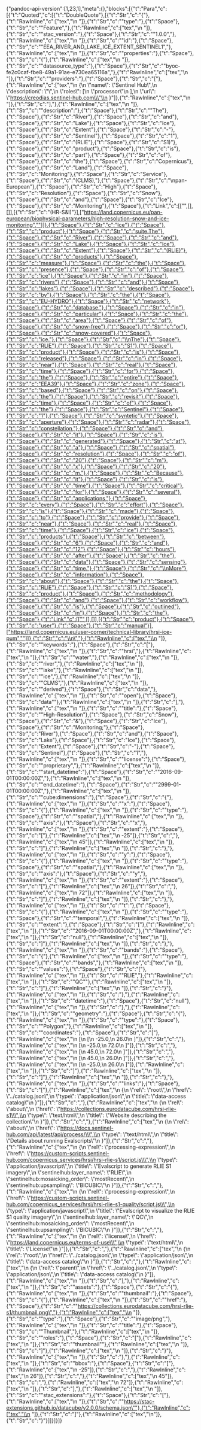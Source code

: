 {"pandoc-api-version":[1,23,1],"meta":{},"blocks":[{"t":"Para","c":[{"t":"Quoted","c":[{"t":"DoubleQuote"},[{"t":"Str","c":"{"},{"t":"RawInline","c":["tex","\\n  "]},{"t":"Str","c":"\"type\":"},{"t":"Space"},{"t":"Str","c":"\"Feature\","},{"t":"RawInline","c":["tex","\\n  "]},{"t":"Str","c":"\"stac_version\":"},{"t":"Space"},{"t":"Str","c":"\"1.0.0\","},{"t":"RawInline","c":["tex","\\n  "]},{"t":"Str","c":"\"id\":"},{"t":"Space"},{"t":"Str","c":"\"EEA_RIVER_AND_LAKE_ICE_EXTENT_SENTINEL1\","},{"t":"RawInline","c":["tex","\\n  "]},{"t":"Str","c":"\"properties\":"},{"t":"Space"},{"t":"Str","c":"{"},{"t":"RawInline","c":["tex","\\n    "]},{"t":"Str","c":"\"datasource_type\":"},{"t":"Space"},{"t":"Str","c":"\"byoc-fe2c0caf-fbe8-49a1-91ae-e730ea65116a\","},{"t":"RawInline","c":["tex","\\n    "]},{"t":"Str","c":"\"providers\":"},{"t":"Space"},{"t":"Str","c":"["},{"t":"RawInline","c":["tex","\\n      {\\n        \\\"name\\\": \\\"Sentinel Hub\\\",\\n        \\\"description\\\": \\\"\\\",\\n        \\\"roles\\\": [\\n          \\\"processor\\\"\\n        ],\\n        \\\"url\\\": \\\"https://creodias.sentinel-hub.com\\\"\\n      }"]},{"t":"RawInline","c":["tex","\\n    "]},{"t":"Str","c":"],"},{"t":"RawInline","c":["tex","\\n    "]},{"t":"Str","c":"\"description\":"},{"t":"Space"},{"t":"Str","c":"\"The"},{"t":"Space"},{"t":"Str","c":"River"},{"t":"Space"},{"t":"Str","c":"and"},{"t":"Space"},{"t":"Str","c":"Lake"},{"t":"Space"},{"t":"Str","c":"Ice"},{"t":"Space"},{"t":"Str","c":"Extent"},{"t":"Space"},{"t":"Str","c":"-"},{"t":"Space"},{"t":"Str","c":"Sentinel"},{"t":"Space"},{"t":"Str","c":"1"},{"t":"Space"},{"t":"Str","c":"(RLIE"},{"t":"Space"},{"t":"Str","c":"S1)"},{"t":"Space"},{"t":"Str","c":"product"},{"t":"Space"},{"t":"Str","c":"is"},{"t":"Space"},{"t":"Str","c":"part"},{"t":"Space"},{"t":"Str","c":"of"},{"t":"Space"},{"t":"Str","c":"the"},{"t":"Space"},{"t":"Str","c":"Copernicus"},{"t":"Space"},{"t":"Str","c":"Land"},{"t":"Space"},{"t":"Str","c":"Monitoring"},{"t":"Space"},{"t":"Str","c":"Service"},{"t":"Space"},{"t":"Str","c":"(CLMS),"},{"t":"Space"},{"t":"Str","c":"\\npan-European"},{"t":"Space"},{"t":"Str","c":"High"},{"t":"Space"},{"t":"Str","c":"Resolution"},{"t":"Space"},{"t":"Str","c":"Snow"},{"t":"Space"},{"t":"Str","c":"and"},{"t":"Space"},{"t":"Str","c":"Ice"},{"t":"Space"},{"t":"Str","c":"Monitoring"},{"t":"Space"},{"t":"Link","c":[["",[],[]],[{"t":"Str","c":"(HR-S&I)"}],["https://land.copernicus.eu/pan-european/biophysical-parameters/high-resolution-snow-and-ice-monitoring",""]]},{"t":"Space"},{"t":"Str","c":"Ice"},{"t":"Space"},{"t":"Str","c":"product"},{"t":"Space"},{"t":"Str","c":"suite.The"},{"t":"Space"},{"t":"Str","c":"River"},{"t":"Space"},{"t":"Str","c":"and"},{"t":"Space"},{"t":"Str","c":"Lake"},{"t":"Space"},{"t":"Str","c":"Ice"},{"t":"Space"},{"t":"Str","c":"Extent"},{"t":"Space"},{"t":"Str","c":"(RLIE)"},{"t":"Space"},{"t":"Str","c":"products"},{"t":"Space"},{"t":"Str","c":"measure"},{"t":"Space"},{"t":"Str","c":"the"},{"t":"Space"},{"t":"Str","c":"presence"},{"t":"Space"},{"t":"Str","c":"of"},{"t":"Space"},{"t":"Str","c":"ice"},{"t":"Space"},{"t":"Str","c":"in"},{"t":"Space"},{"t":"Str","c":"rivers"},{"t":"Space"},{"t":"Str","c":"and"},{"t":"Space"},{"t":"Str","c":"lakes"},{"t":"Space"},{"t":"Str","c":"described"},{"t":"Space"},{"t":"Str","c":"by"},{"t":"Space"},{"t":"Str","c":"the"},{"t":"Space"},{"t":"Str","c":"EU-HYDRO"},{"t":"Space"},{"t":"Str","c":"network"},{"t":"Space"},{"t":"Str","c":"database,"},{"t":"Space"},{"t":"Str","c":"in"},{"t":"Space"},{"t":"Str","c":"particular"},{"t":"Space"},{"t":"Str","c":"the"},{"t":"Space"},{"t":"Str","c":"area"},{"t":"Space"},{"t":"Str","c":"of"},{"t":"Space"},{"t":"Str","c":"snow-free"},{"t":"Space"},{"t":"Str","c":"or"},{"t":"Space"},{"t":"Str","c":"snow-covered"},{"t":"Space"},{"t":"Str","c":"ice."},{"t":"Space"},{"t":"Str","c":"\\nThe"},{"t":"Space"},{"t":"Str","c":"RLIE"},{"t":"Space"},{"t":"Str","c":"S1"},{"t":"Space"},{"t":"Str","c":"product"},{"t":"Space"},{"t":"Str","c":"is"},{"t":"Space"},{"t":"Str","c":"released"},{"t":"Space"},{"t":"Str","c":"in"},{"t":"Space"},{"t":"Str","c":"near"},{"t":"Space"},{"t":"Str","c":"real"},{"t":"Space"},{"t":"Str","c":"time"},{"t":"Space"},{"t":"Str","c":"for"},{"t":"Space"},{"t":"Str","c":"the"},{"t":"Space"},{"t":"Str","c":"entire"},{"t":"Space"},{"t":"Str","c":"EEA39"},{"t":"Space"},{"t":"Str","c":"zone"},{"t":"Space"},{"t":"Str","c":"based"},{"t":"Space"},{"t":"Str","c":"on"},{"t":"Space"},{"t":"Str","c":"the"},{"t":"Space"},{"t":"Str","c":"revisit"},{"t":"Space"},{"t":"Str","c":"time"},{"t":"Space"},{"t":"Str","c":"of"},{"t":"Space"},{"t":"Str","c":"the"},{"t":"Space"},{"t":"Str","c":"Sentinel"},{"t":"Space"},{"t":"Str","c":"1"},{"t":"Space"},{"t":"Str","c":"syntetic"},{"t":"Space"},{"t":"Str","c":"aperture"},{"t":"Space"},{"t":"Str","c":"radar"},{"t":"Space"},{"t":"Str","c":"constellation,"},{"t":"Space"},{"t":"Str","c":"and"},{"t":"Space"},{"t":"Str","c":"it"},{"t":"Space"},{"t":"Str","c":"is"},{"t":"Space"},{"t":"Str","c":"generated"},{"t":"Space"},{"t":"Str","c":"at"},{"t":"Space"},{"t":"Str","c":"a"},{"t":"Space"},{"t":"Str","c":"spatial"},{"t":"Space"},{"t":"Str","c":"resolution"},{"t":"Space"},{"t":"Str","c":"of"},{"t":"Space"},{"t":"Str","c":"20"},{"t":"Space"},{"t":"Str","c":"m"},{"t":"Space"},{"t":"Str","c":"x"},{"t":"Space"},{"t":"Str","c":"20"},{"t":"Space"},{"t":"Str","c":"m."},{"t":"Space"},{"t":"Str","c":"Because"},{"t":"Space"},{"t":"Str","c":"it"},{"t":"Space"},{"t":"Str","c":"is"},{"t":"Space"},{"t":"Str","c":"time"},{"t":"Space"},{"t":"Str","c":"critical"},{"t":"Space"},{"t":"Str","c":"for"},{"t":"Space"},{"t":"Str","c":"several"},{"t":"Space"},{"t":"Str","c":"applications,"},{"t":"Space"},{"t":"Str","c":"every"},{"t":"Space"},{"t":"Str","c":"effort"},{"t":"Space"},{"t":"Str","c":"is"},{"t":"Space"},{"t":"Str","c":"made"},{"t":"Space"},{"t":"Str","c":"to"},{"t":"Space"},{"t":"Str","c":"provide"},{"t":"Space"},{"t":"Str","c":"near"},{"t":"Space"},{"t":"Str","c":"real"},{"t":"Space"},{"t":"Str","c":"time"},{"t":"Space"},{"t":"Str","c":"ice"},{"t":"Space"},{"t":"Str","c":"products"},{"t":"Space"},{"t":"Str","c":"between"},{"t":"Space"},{"t":"Str","c":"6"},{"t":"Space"},{"t":"Str","c":"and"},{"t":"Space"},{"t":"Str","c":"12"},{"t":"Space"},{"t":"Str","c":"hours"},{"t":"Space"},{"t":"Str","c":"after"},{"t":"Space"},{"t":"Str","c":"the"},{"t":"Space"},{"t":"Str","c":"data"},{"t":"Space"},{"t":"Str","c":"sensing"},{"t":"Space"},{"t":"Str","c":"time."},{"t":"Space"},{"t":"Str","c":"\\nMore"},{"t":"Space"},{"t":"Str","c":"information"},{"t":"Space"},{"t":"Str","c":"about"},{"t":"Space"},{"t":"Str","c":"the"},{"t":"Space"},{"t":"Str","c":"RLIE"},{"t":"Space"},{"t":"Str","c":"S1"},{"t":"Space"},{"t":"Str","c":"product"},{"t":"Space"},{"t":"Str","c":"methodology"},{"t":"Space"},{"t":"Str","c":"and"},{"t":"Space"},{"t":"Str","c":"workflow"},{"t":"Space"},{"t":"Str","c":"is"},{"t":"Space"},{"t":"Str","c":"outlined"},{"t":"Space"},{"t":"Str","c":"in"},{"t":"Space"},{"t":"Str","c":"the"},{"t":"Space"},{"t":"Link","c":[["",[],[]],[{"t":"Str","c":"product"},{"t":"Space"},{"t":"Str","c":"user"},{"t":"Space"},{"t":"Str","c":"manual"}],["https://land.copernicus.eu/user-corner/technical-library/hrsi-ice-pum",""]]},{"t":"Str","c":"\\n\","},{"t":"RawInline","c":["tex","\\n    "]},{"t":"Str","c":"\"keywords\":"},{"t":"Space"},{"t":"Str","c":"["},{"t":"RawInline","c":["tex","\\n      "]},{"t":"Str","c":"\"hrsi\","},{"t":"RawInline","c":["tex","\\n      "]},{"t":"Str","c":"\"water\","},{"t":"RawInline","c":["tex","\\n      "]},{"t":"Str","c":"\"river\","},{"t":"RawInline","c":["tex","\\n      "]},{"t":"Str","c":"\"lake\","},{"t":"RawInline","c":["tex","\\n      "]},{"t":"Str","c":"\"ice\","},{"t":"RawInline","c":["tex","\\n      "]},{"t":"Str","c":"\"CLMS\","},{"t":"RawInline","c":["tex","\\n      "]},{"t":"Str","c":"\"derived"},{"t":"Space"},{"t":"Str","c":"data\","},{"t":"RawInline","c":["tex","\\n      "]},{"t":"Str","c":"\"open"},{"t":"Space"},{"t":"Str","c":"data\""},{"t":"RawInline","c":["tex","\\n    "]},{"t":"Str","c":"],"},{"t":"RawInline","c":["tex","\\n    "]},{"t":"Str","c":"\"title\":"},{"t":"Space"},{"t":"Str","c":"\"High-Resolution"},{"t":"Space"},{"t":"Str","c":"Snow"},{"t":"Space"},{"t":"Str","c":"&"},{"t":"Space"},{"t":"Str","c":"Ice"},{"t":"Space"},{"t":"Str","c":"Monitoring;"},{"t":"Space"},{"t":"Str","c":"River"},{"t":"Space"},{"t":"Str","c":"and"},{"t":"Space"},{"t":"Str","c":"Lake"},{"t":"Space"},{"t":"Str","c":"Ice"},{"t":"Space"},{"t":"Str","c":"Extent"},{"t":"Space"},{"t":"Str","c":"-"},{"t":"Space"},{"t":"Str","c":"Sentinel"},{"t":"Space"},{"t":"Str","c":"1\","},{"t":"RawInline","c":["tex","\\n    "]},{"t":"Str","c":"\"license\":"},{"t":"Space"},{"t":"Str","c":"\"proprietary\","},{"t":"RawInline","c":["tex","\\n    "]},{"t":"Str","c":"\"start_datetime\":"},{"t":"Space"},{"t":"Str","c":"\"2016-09-01T00:00:00Z\","},{"t":"RawInline","c":["tex","\\n    "]},{"t":"Str","c":"\"end_datetime\":"},{"t":"Space"},{"t":"Str","c":"\"2999-01-01T00:00:00Z\","},{"t":"RawInline","c":["tex","\\n    "]},{"t":"Str","c":"\"cube:dimensions\":"},{"t":"Space"},{"t":"Str","c":"{"},{"t":"RawInline","c":["tex","\\n      "]},{"t":"Str","c":"\"x\":"},{"t":"Space"},{"t":"Str","c":"{"},{"t":"RawInline","c":["tex","\\n        "]},{"t":"Str","c":"\"type\":"},{"t":"Space"},{"t":"Str","c":"\"spatial\","},{"t":"RawInline","c":["tex","\\n        "]},{"t":"Str","c":"\"axis\":"},{"t":"Space"},{"t":"Str","c":"\"x\","},{"t":"RawInline","c":["tex","\\n        "]},{"t":"Str","c":"\"extent\":"},{"t":"Space"},{"t":"Str","c":"["},{"t":"RawInline","c":["tex","\\n          -25"]},{"t":"Str","c":","},{"t":"RawInline","c":["tex","\\n          45"]},{"t":"RawInline","c":["tex","\\n        "]},{"t":"Str","c":"]"},{"t":"RawInline","c":["tex","\\n      "]},{"t":"Str","c":"},"},{"t":"RawInline","c":["tex","\\n      "]},{"t":"Str","c":"\"y\":"},{"t":"Space"},{"t":"Str","c":"{"},{"t":"RawInline","c":["tex","\\n        "]},{"t":"Str","c":"\"type\":"},{"t":"Space"},{"t":"Str","c":"\"spatial\","},{"t":"RawInline","c":["tex","\\n        "]},{"t":"Str","c":"\"axis\":"},{"t":"Space"},{"t":"Str","c":"\"y\","},{"t":"RawInline","c":["tex","\\n        "]},{"t":"Str","c":"\"extent\":"},{"t":"Space"},{"t":"Str","c":"["},{"t":"RawInline","c":["tex","\\n          26"]},{"t":"Str","c":","},{"t":"RawInline","c":["tex","\\n          72"]},{"t":"RawInline","c":["tex","\\n        "]},{"t":"Str","c":"]"},{"t":"RawInline","c":["tex","\\n      "]},{"t":"Str","c":"},"},{"t":"RawInline","c":["tex","\\n      "]},{"t":"Str","c":"\"t\":"},{"t":"Space"},{"t":"Str","c":"{"},{"t":"RawInline","c":["tex","\\n        "]},{"t":"Str","c":"\"type\":"},{"t":"Space"},{"t":"Str","c":"\"temporal\","},{"t":"RawInline","c":["tex","\\n        "]},{"t":"Str","c":"\"extent\":"},{"t":"Space"},{"t":"Str","c":"["},{"t":"RawInline","c":["tex","\\n          "]},{"t":"Str","c":"\"2016-09-01T00:00:00Z\","},{"t":"RawInline","c":["tex","\\n          "]},{"t":"Str","c":"null"},{"t":"RawInline","c":["tex","\\n        "]},{"t":"Str","c":"]"},{"t":"RawInline","c":["tex","\\n      "]},{"t":"Str","c":"},"},{"t":"RawInline","c":["tex","\\n      "]},{"t":"Str","c":"\"bands\":"},{"t":"Space"},{"t":"Str","c":"{"},{"t":"RawInline","c":["tex","\\n        "]},{"t":"Str","c":"\"type\":"},{"t":"Space"},{"t":"Str","c":"\"bands\","},{"t":"RawInline","c":["tex","\\n        "]},{"t":"Str","c":"\"values\":"},{"t":"Space"},{"t":"Str","c":"["},{"t":"RawInline","c":["tex","\\n          "]},{"t":"Str","c":"\"RLIE\","},{"t":"RawInline","c":["tex","\\n          "]},{"t":"Str","c":"\"QC\""},{"t":"RawInline","c":["tex","\\n        "]},{"t":"Str","c":"]"},{"t":"RawInline","c":["tex","\\n      "]},{"t":"Str","c":"}"},{"t":"RawInline","c":["tex","\\n    "]},{"t":"Str","c":"},"},{"t":"RawInline","c":["tex","\\n    "]},{"t":"Str","c":"\"datetime\":"},{"t":"Space"},{"t":"Str","c":"null"},{"t":"RawInline","c":["tex","\\n  "]},{"t":"Str","c":"},"},{"t":"RawInline","c":["tex","\\n  "]},{"t":"Str","c":"\"geometry\":"},{"t":"Space"},{"t":"Str","c":"{"},{"t":"RawInline","c":["tex","\\n    "]},{"t":"Str","c":"\"type\":"},{"t":"Space"},{"t":"Str","c":"\"Polygon\","},{"t":"RawInline","c":["tex","\\n    "]},{"t":"Str","c":"\"coordinates\":"},{"t":"Space"},{"t":"Str","c":"["},{"t":"RawInline","c":["tex","\\n      [\\n        [\\n          -25.0,\\n          26.0\\n        ]"]},{"t":"Str","c":","},{"t":"RawInline","c":["tex","\\n        [\\n          -25.0,\\n          72.0\\n        ]"]},{"t":"Str","c":","},{"t":"RawInline","c":["tex","\\n        [\\n          45.0,\\n          72.0\\n        ]"]},{"t":"Str","c":","},{"t":"RawInline","c":["tex","\\n        [\\n          45.0,\\n          26.0\\n        ]"]},{"t":"Str","c":","},{"t":"RawInline","c":["tex","\\n        [\\n          -25.0,\\n          26.0\\n        ]"]},{"t":"RawInline","c":["tex","\\n      "]},{"t":"Str","c":"]"},{"t":"RawInline","c":["tex","\\n    "]},{"t":"Str","c":"]"},{"t":"RawInline","c":["tex","\\n  "]},{"t":"Str","c":"},"},{"t":"RawInline","c":["tex","\\n  "]},{"t":"Str","c":"\"links\":"},{"t":"Space"},{"t":"Str","c":"["},{"t":"RawInline","c":["tex","\\n    {\\n      \\\"rel\\\": \\\"root\\\",\\n      \\\"href\\\": \\\"../catalog.json\\\",\\n      \\\"type\\\": \\\"application/json\\\",\\n      \\\"title\\\": \\\"data-access catalog\\\"\\n    }"]},{"t":"Str","c":","},{"t":"RawInline","c":["tex","\\n    {\\n      \\\"rel\\\": \\\"about\\\",\\n      \\\"href\\\": \\\"https://collections.eurodatacube.com/hrsi-rlie-s1\\\",\\n      \\\"type\\\": \\\"text/html\\\",\\n      \\\"title\\\": \\\"Website describing the collection\\\"\\n    }"]},{"t":"Str","c":","},{"t":"RawInline","c":["tex","\\n    {\\n      \\\"rel\\\": \\\"about\\\",\\n      \\\"href\\\": \\\"https://docs.sentinel-hub.com/api/latest/api/process/\\\",\\n      \\\"type\\\": \\\"text/html\\\",\\n      \\\"title\\\": \\\"Details about running Evalscripts\\\"\\n    }"]},{"t":"Str","c":","},{"t":"RawInline","c":["tex","\\n    {\\n      \\\"rel\\\": \\\"processing-expression\\\",\\n      \\\"href\\\": \\\"https://custom-scripts.sentinel-hub.com/copernicus_services/hrsi/hrsi-rlie-s1/script.js\\\",\\n      \\\"type\\\": \\\"application/javascript\\\",\\n      \\\"title\\\": \\\"Evalscript to generate RLIE S1 imagery\\\",\\n      \\\"sentinelhub:layer_name\\\": \\\"RLIE\\\",\\n      \\\"sentinelhub:mosaicking_order\\\": \\\"mostRecent\\\",\\n      \\\"sentinelhub:upsampling\\\": \\\"BICUBIC\\\"\\n    }"]},{"t":"Str","c":","},{"t":"RawInline","c":["tex","\\n    {\\n      \\\"rel\\\": \\\"processing-expression\\\",\\n      \\\"href\\\": \\\"https://custom-scripts.sentinel-hub.com/copernicus_services/hrsi/hrsi-rlie-s1-quality/script.js\\\",\\n      \\\"type\\\": \\\"application/javascript\\\",\\n      \\\"title\\\": \\\"Evalscript to visualize the RLIE S1 quality imagery\\\",\\n      \\\"sentinelhub:layer_name\\\": \\\"QC\\\",\\n      \\\"sentinelhub:mosaicking_order\\\": \\\"mostRecent\\\",\\n      \\\"sentinelhub:upsampling\\\": \\\"BICUBIC\\\"\\n    }"]},{"t":"Str","c":","},{"t":"RawInline","c":["tex","\\n    {\\n      \\\"rel\\\": \\\"license\\\",\\n      \\\"href\\\": \\\"https://land.copernicus.eu/terms-of-use\\\",\\n      \\\"type\\\": \\\"text/html\\\",\\n      \\\"title\\\": \\\"License\\\"\\n    }"]},{"t":"Str","c":","},{"t":"RawInline","c":["tex","\\n    {\\n      \\\"rel\\\": \\\"root\\\",\\n      \\\"href\\\": \\\"../catalog.json\\\",\\n      \\\"type\\\": \\\"application/json\\\",\\n      \\\"title\\\": \\\"data-access catalog\\\"\\n    }"]},{"t":"Str","c":","},{"t":"RawInline","c":["tex","\\n    {\\n      \\\"rel\\\": \\\"parent\\\",\\n      \\\"href\\\": \\\"../catalog.json\\\",\\n      \\\"type\\\": \\\"application/json\\\",\\n      \\\"title\\\": \\\"data-access catalog\\\"\\n    }"]},{"t":"RawInline","c":["tex","\\n  "]},{"t":"Str","c":"],"},{"t":"RawInline","c":["tex","\\n  "]},{"t":"Str","c":"\"assets\":"},{"t":"Space"},{"t":"Str","c":"{"},{"t":"RawInline","c":["tex","\\n    "]},{"t":"Str","c":"\"thumbnail\":"},{"t":"Space"},{"t":"Str","c":"{"},{"t":"RawInline","c":["tex","\\n      "]},{"t":"Str","c":"\"href\":"},{"t":"Space"},{"t":"Str","c":"\"https://collections.eurodatacube.com/hrsi-rlie-s1/thumbnail.png\","},{"t":"RawInline","c":["tex","\\n      "]},{"t":"Str","c":"\"type\":"},{"t":"Space"},{"t":"Str","c":"\"image/png\","},{"t":"RawInline","c":["tex","\\n      "]},{"t":"Str","c":"\"title\":"},{"t":"Space"},{"t":"Str","c":"\"Thumbnail\","},{"t":"RawInline","c":["tex","\\n      "]},{"t":"Str","c":"\"roles\":"},{"t":"Space"},{"t":"Str","c":"["},{"t":"RawInline","c":["tex","\\n        "]},{"t":"Str","c":"\"thumbnail\""},{"t":"RawInline","c":["tex","\\n      "]},{"t":"Str","c":"]"},{"t":"RawInline","c":["tex","\\n    "]},{"t":"Str","c":"}"},{"t":"RawInline","c":["tex","\\n  "]},{"t":"Str","c":"},"},{"t":"RawInline","c":["tex","\\n  "]},{"t":"Str","c":"\"bbox\":"},{"t":"Space"},{"t":"Str","c":"["},{"t":"RawInline","c":["tex","\\n    -25"]},{"t":"Str","c":","},{"t":"RawInline","c":["tex","\\n    26"]},{"t":"Str","c":","},{"t":"RawInline","c":["tex","\\n    45"]},{"t":"Str","c":","},{"t":"RawInline","c":["tex","\\n    72"]},{"t":"RawInline","c":["tex","\\n  "]},{"t":"Str","c":"],"},{"t":"RawInline","c":["tex","\\n  "]},{"t":"Str","c":"\"stac_extensions\":"},{"t":"Space"},{"t":"Str","c":"["},{"t":"RawInline","c":["tex","\\n    "]},{"t":"Str","c":"\"https://stac-extensions.github.io/datacube/v2.0.0/schema.json\""},{"t":"RawInline","c":["tex","\\n  "]},{"t":"Str","c":"]"},{"t":"RawInline","c":["tex","\\n"]},{"t":"Str","c":"}"}]]}]}]}
